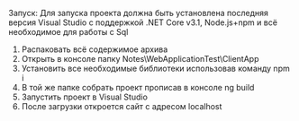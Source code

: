 Запуск: 
Для запуска проекта должна быть установлена последняя версия Visual Studio с поддержкой .NET Core v3.1, Node.js+npm и всё необходимое для работы с Sql

1. Распаковать всё содержимое архива
2. Открыть в консоле папку Notes\WebApplicationTest\ClientApp
3. Установить все необходимые библиотеки использовав команду npm i 
4. В той же папке собрать проект прописав в консоле ng build
5. Запустить проект в Visual Studio
6. После загрузки откроется сайт с адресом localhost
